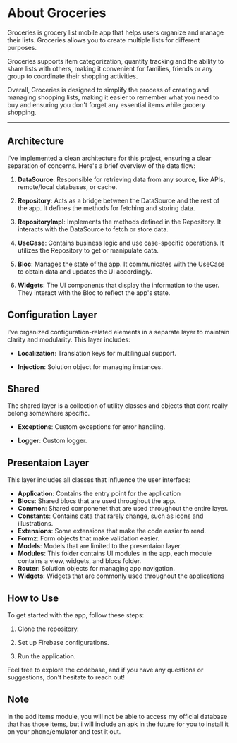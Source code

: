 # About Groceries

Groceries is grocery list mobile app that helps users organize and manage their
lists. Groceries allows you to create multiple lists for different purposes.

Groceries supports item categorization, quantity tracking and the ability to 
share lists with others, making it convenient for families, friends or any group 
to coordinate their shopping activities.

Overall, Groceries is designed to simplify the process of creating and managing 
shopping lists, making it easier to remember what you need to buy and ensuring
you don't forget any essential items while grocery shopping.

---

## Architecture

I've implemented a clean architecture for this project, ensuring a clear separation of concerns. Here's a brief overview of the data flow:

1. **DataSource**: Responsible for retrieving data from any source, like APIs, remote/local databases, or cache.
   
2. **Repository**: Acts as a bridge between the DataSource and the rest of the app. It defines the methods for fetching and storing data.

3. **RepositoryImpl**: Implements the methods defined in the Repository. It interacts with the DataSource to fetch or store data.

4. **UseCase**: Contains business logic and use case-specific operations. It utilizes the Repository to get or manipulate data.

5. **Bloc**: Manages the state of the app. It communicates with the UseCase to obtain data and updates the UI accordingly.

6. **Widgets**: The UI components that display the information to the user. They interact with the Bloc to reflect the app's state.

## Configuration Layer

I've organized configuration-related elements in a separate layer to maintain clarity and modularity. This layer includes:

- **Localization**: Translation keys for multilingual support.
  
- **Injection**: Solution object for managing instances.

## Shared

The shared layer is a collection of utility classes and objects that dont really belong somewhere specific.
  
- **Exceptions**: Custom exceptions for error handling.

- **Logger**: Custom logger.

## Presentaion Layer

This layer includes all classes that influence the user interface:

- **Application**: Contains the entry point for the application
- **Blocs**: Shared blocs that are used throughout the app.
- **Common**: Shared componenet that are used throughout the entire layer.
- **Constants**: Contains data that rarely change, such as icons and illustrations.
- **Extensions**: Some extensions that make the code easier to read.
- **Formz**: Form objects that make validation easier.
- **Models**: Models that are limited to the presentaion layer.
- **Modules**: This folder contains UI modules in the app, each module contains a view, widgets, and blocs folder.
- **Router**: Solution objects for managing app navigation.
- **Widgets**: Widgets that are commonly used throughout the applications

## How to Use

To get started with the app, follow these steps:

1. Clone the repository.
   
2. Set up Firebase configurations.
   
3. Run the application.

Feel free to explore the codebase, and if you have any questions or suggestions, don't hesitate to reach out!

## Note
In the add items module, you will not be able to access my official database that has those items, but i will include an apk in the future for you to install it on your phone/emulator and test it out.
